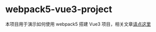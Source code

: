 # webpack5-vue3-project

本项目用于演示如何使用 webpack5 搭建 Vue3 项目，相关文章[请点这里](https://juejin.cn/post/7129038787589439495)